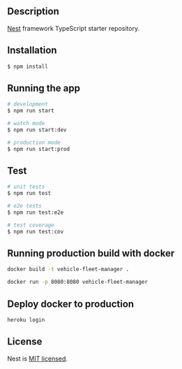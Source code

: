 ## Description

[Nest](https://github.com/nestjs/nest) framework TypeScript starter repository.

## Installation

```bash
$ npm install
```

## Running the app

```bash
# development
$ npm run start

# watch mode
$ npm run start:dev

# production mode
$ npm run start:prod
```

## Test

```bash
# unit tests
$ npm run test

# e2e tests
$ npm run test:e2e

# test coverage
$ npm run test:cov
```

## Running production build with docker

```bash
docker build -t vehicle-fleet-manager .

docker run -p 8080:8080 vehicle-fleet-manager
```

## Deploy docker to production

```bash
heroku login


```

## License

Nest is [MIT licensed](LICENSE).
